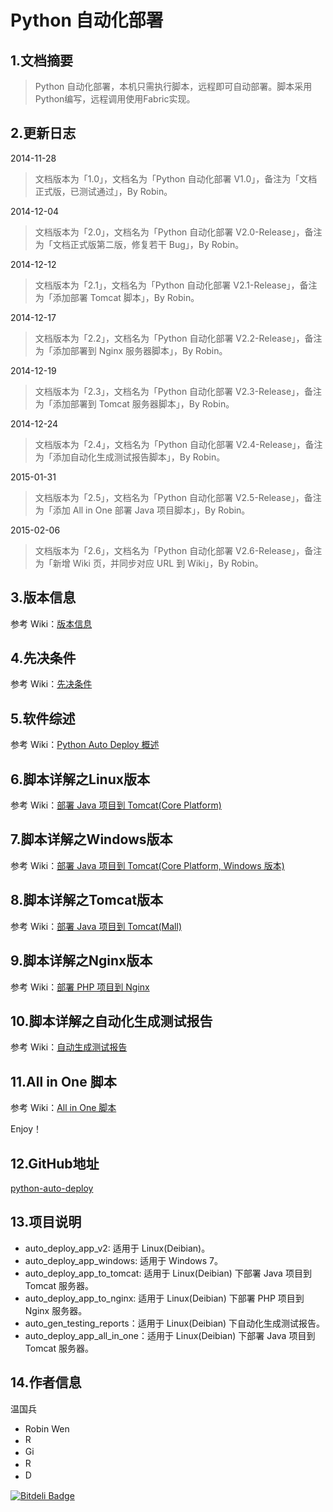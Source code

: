 # Python 自动化部署 #

## 1.文档摘要 ##

> Python 自动化部署，本机只需执行脚本，远程即可自动部署。脚本采用Python编写，远程调用使用Fabric实现。

## 2.更新日志 ##

2014-11-28
> 文档版本为「1.0」，文档名为「Python 自动化部署 V1.0」，备注为「文档正式版，已测试通过」，By Robin。

2014-12-04
> 文档版本为「2.0」，文档名为「Python 自动化部署 V2.0-Release」，备注为「文档正式版第二版，修复若干 Bug」，By Robin。

2014-12-12
> 文档版本为「2.1」，文档名为「Python 自动化部署 V2.1-Release」，备注为「添加部署 Tomcat 脚本」，By Robin。

2014-12-17
> 文档版本为「2.2」，文档名为「Python 自动化部署 V2.2-Release」，备注为「添加部署到 Nginx 服务器脚本」，By Robin。

2014-12-19
> 文档版本为「2.3」，文档名为「Python 自动化部署 V2.3-Release」，备注为「添加部署到 Tomcat 服务器脚本」，By Robin。

2014-12-24
> 文档版本为「2.4」，文档名为「Python 自动化部署 V2.4-Release」，备注为「添加自动化生成测试报告脚本」，By Robin。

2015-01-31
> 文档版本为「2.5」，文档名为「Python 自动化部署 V2.5-Release」，备注为「添加 All in One 部署 Java 项目脚本」，By Robin。

2015-02-06
> 文档版本为「2.6」，文档名为「Python 自动化部署 V2.6-Release」，备注为「新增 Wiki 页，并同步对应 URL 到 Wiki」，By Robin。

## 3.版本信息 ##

参考 Wiki：[版本信息](http://git.io/bwA9)

## 4.先决条件 ##

参考 Wiki：[先决条件](http://git.io/bwxB)

## 5.软件综述 ##

参考 Wiki：[Python Auto Deploy 概述](http://git.io/bwSy)

## 6.脚本详解之Linux版本 ##

参考 Wiki：[部署 Java 项目到 Tomcat(Core Platform)](http://git.io/bwQq)

## 7.脚本详解之Windows版本 ##

参考 Wiki：[部署 Java 项目到 Tomcat(Core Platform, Windows 版本)](http://git.io/bw7q)

## 8.脚本详解之Tomcat版本 ##

参考 Wiki：[部署 Java 项目到 Tomcat(Mall)](http://git.io/bw7A)

## 9.脚本详解之Nginx版本 ##

参考 Wiki：[部署 PHP 项目到 Nginx](http://git.io/bwdv)

## 10.脚本详解之自动化生成测试报告 ##

参考 Wiki：[自动生成测试报告](http://git.io/bwd5)

## 11.All in One 脚本 ##

参考 Wiki：[All in One 脚本](http://git.io/bwNw)

Enjoy！

## 12.GitHub地址 ##

[python-auto-deploy](http://git.io/F85N)

## 13.项目说明 ##

* auto_deploy_app_v2: 适用于 Linux(Deibian)。
* auto_deploy_app_windows: 适用于 Windows 7。
* auto_deploy_app_to_tomcat: 适用于 Linux(Deibian) 下部署 Java 项目到 Tomcat 服务器。
* auto_deploy_app_to_nginx: 适用于 Linux(Deibian) 下部署 PHP 项目到 Nginx 服务器。
* auto_gen_testing_reports：适用于 Linux(Deibian) 下自动化生成测试报告。
* auto_deploy_app_all_in_one：适用于 Linux(Deibian) 下部署 Java 项目到 Tomcat 服务器。

## 14.作者信息 ##

温国兵

* Robin Wen
* <a href="mailto:dbarobinwen@gmail.com"><img src="http://i.imgur.com/7yOaC7C.png" title="Robin's Gmail" border="0" height="16px" width="16px" alt="Robin's Gmail" /></a>
* <a href="https://github.com/dbarobin" target="_blank"><img src="http://i.imgur.com/DwejLO9.png" title="Github" border="0" alt="Github" height="16px" width="16px" /></a>
* <a href="http://dbarobin.com" target="_blank"><img src="http://i.imgur.com/dEfMkyt.jpg" title="Robin's Blog" border="0" alt="Robin's Blog" height="16px" width="16px" /></a>
* <a href="http://blog.csdn.net/justdb" target="_blank"><img src="http://i.imgur.com/BROigUO.jpg" title="DBA@Robin's CSDN" height="16px" width="16px" border="0" alt="DBA@Robin's CSDN" /></a>

[![Bitdeli Badge](https://d2weczhvl823v0.cloudfront.net/dbarobin/python-auto-deploy/trend.png)](https://bitdeli.com/free "Bitdeli Badge")
